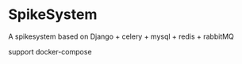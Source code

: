 # SpikeSystem
A spikesystem based on Django + celery + mysql + redis + rabbitMQ

support docker-compose
